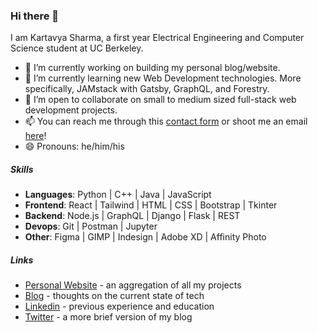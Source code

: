 ### Hi there 👋

I am Kartavya Sharma, a first year Electrical Engineering and Computer Science student at UC Berkeley.

- 🔭 I’m currently working on building my personal blog/website.
- 🌱 I’m currently learning new Web Development technologies. More specifically, JAMstack with Gatsby, GraphQL, and Forestry.
- 👯 I’m open to collaborate on small to medium sized full-stack web development projects.
- 📫 You can reach me through this [contact form](https://kartavyas.com/contact) or shoot me an email [here](mailto:kartavya@berkeley.edu)!
- 😄 Pronouns: he/him/his

##### Skills

- **Languages**: Python | C++ | Java | JavaScript
- **Frontend**: React | Tailwind | HTML | CSS | Bootstrap | Tkinter
- **Backend**: Node.js | GraphQL | Django | Flask | REST
- **Devops**: Git | Postman | Jupyter
- **Other**: Figma | GIMP | Indesign | Adobe XD | Affinity Photo

##### Links

- [Personal Website](https://kartavyas.com) - an aggregation of all my projects
- [Blog](https://kartavyas.com/blog) - thoughts on the current state of tech
- [Linkedin](https://www.linkedin.com/in/kartavya-sharma/?lipi=urn%3Ali%3Apage%3Ad_flagship3_profile_view_base%3B8qmmRxejRvitIR7lNvObCw%3D%3D) - previous experience and education
- [Twitter](https://twitter.com/floatyvariable) - a more brief version of my blog
